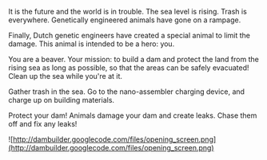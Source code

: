 It is the future and the world is in trouble. The sea level is
rising. Trash is everywhere. Genetically engineered animals have gone
on a rampage.

Finally, Dutch genetic engineers have created a special animal to
limit the damage. This animal is intended to be a hero: you.

You are a beaver. Your mission: to build a dam and protect the land
from the rising sea as long as possible, so that the areas can be
safely evacuated! Clean up the sea while you're at it.

Gather trash in the sea. Go to the nano-assembler charging device, and
charge up on building materials.

Protect your dam! Animals damage your dam and create leaks. Chase them
off and fix any leaks!

![http://dambuilder.googlecode.com/files/opening_screen.png](http://dambuilder.googlecode.com/files/opening_screen.png)